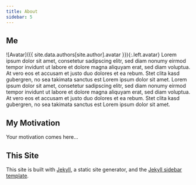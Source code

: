 ```yaml
---
title: About
sidebar: 5
---
```


## Me

![Avatar]({{ site.data.authors[site.author].avatar }}){:.left.avatar} Lorem ipsum dolor sit amet, consetetur sadipscing elitr, sed diam nonumy eirmod tempor invidunt ut labore et dolore magna aliquyam erat, sed diam voluptua. At vero eos et accusam et justo duo dolores et ea rebum. Stet clita kasd gubergren, no sea takimata sanctus est Lorem ipsum dolor sit amet. Lorem ipsum dolor sit amet, consetetur sadipscing elitr, sed diam nonumy eirmod tempor invidunt ut labore et dolore magna aliquyam erat, sed diam voluptua. At vero eos et accusam et justo duo dolores et ea rebum. Stet clita kasd gubergren, no sea takimata sanctus est Lorem ipsum dolor sit amet.


## My Motivation

Your motivation comes here...


## This Site

This site is built with [Jekyll][1], a static site generator, and the [Jekyll sidebar template][2].

[1]: https://jekyllrb.com
[2]: https://github.com/ogobrecht/jekyll-sidebar-template
